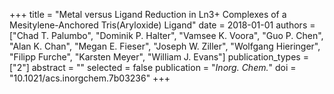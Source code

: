 +++
title = "Metal versus Ligand Reduction in Ln3+ Complexes of a Mesitylene-Anchored Tris(Aryloxide) Ligand"
date = 2018-01-01
authors = ["Chad T. Palumbo", "Dominik P. Halter", "Vamsee K. Voora", "Guo P. Chen", "Alan K. Chan", "Megan E. Fieser", "Joseph W. Ziller", "Wolfgang Hieringer", "Filipp Furche", "Karsten Meyer", "William J. Evans"]
publication_types = ["2"]
abstract = ""
selected = false
publication = "*Inorg. Chem.*"
doi = "10.1021/acs.inorgchem.7b03236"
+++

